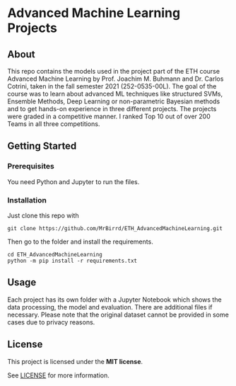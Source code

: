 # Advanced Machine Learning Projects

## About

This repo contains the models used in the project part of the ETH course Advanced Machine Learning by Prof. Joachim M. Buhmann and Dr. Carlos Cotrini, taken in the fall semester 2021 (252-0535-00L). The goal of the course was to learn about advanced ML techniques like structured SVMs, Ensemble Methods, Deep Learning or non-parametric Bayesian methods and to get hands-on experience in three different projects. The projects were graded in a competitive manner. I ranked Top 10 out of over 200 Teams in all three competitions.


## Getting Started

### Prerequisites

You need Python and Jupyter to run the files.

### Installation
Just clone this repo with
```
git clone https://github.com/MrBirrd/ETH_AdvancedMachineLearning.git
```
Then go to the folder and install the requirements.
```
cd ETH_AdvancedMachineLearning
python -m pip install -r requirements.txt
```

## Usage

Each project has its own folder with a Jupyter Notebook which shows the data processing, the model and evaluation.
There are additional files if necessary.
Please note that the original dataset cannot be provided in some cases due to privacy reasons.

## License

This project is licensed under the **MIT license**.

See [LICENSE](LICENSE) for more information.

